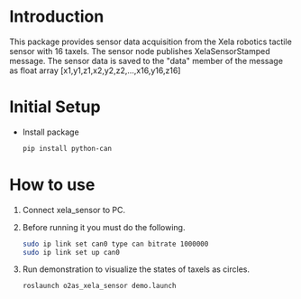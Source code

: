 # Introduction

This package provides sensor data acquisition from the Xela robotics tactile sensor with 16 taxels.
The sensor node publishes XelaSensorStamped message.
The sensor data is saved to the "data" member of the message as float array [x1,y1,z1,x2,y2,z2,...,x16,y16,z16]

# Initial Setup
* Install package

    ```bash
    pip install python-can
    ```

# How to use

1. Connect xela_sensor to PC.
1. Before running it you must do the following.

    ```bash
    sudo ip link set can0 type can bitrate 1000000
    sudo ip link set up can0
    ```

1. Run demonstration to visualize the states of taxels as circles.

    ```
    roslaunch o2as_xela_sensor demo.launch
    ```
